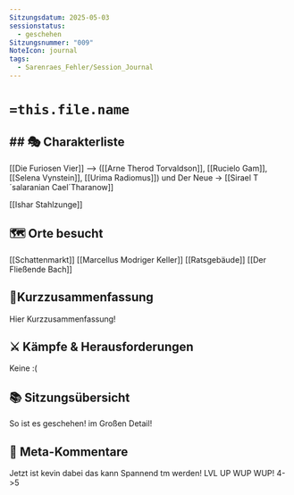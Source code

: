 ```yaml
---
Sitzungsdatum: 2025-05-03
sessionstatus:
  - geschehen
Sitzungsnummer: "009"
NoteIcon: journal
tags:
  - Sarenraes_Fehler/Session_Journal
---
```

# `=this.file.name`
## ## 🎭 Charakterliste 
[[Die Furiosen Vier]] -->
([[Arne Therod Torvaldson]], [[Rucielo Gam]], [[Selena Vynstein]], [[Urima Radiomus]])
und Der Neue -> [[Sirael T´salaranian Cael´Tharanow]]

[[Ishar Stahlzunge]]

## 🗺️ Orte besucht
[[Schattenmarkt]]
	[[Marcellus Modriger Keller]]
[[Ratsgebäude]]
[[Der Fließende Bach]]

## 📜Kurzzusammenfassung
Hier Kurzzusammenfassung!

## ⚔️ Kämpfe & Herausforderungen
Keine :(

## 📚 Sitzungsübersicht
So ist es geschehen! im Großen Detail!

## 🎲 Meta-Kommentare
Jetzt ist kevin dabei das kann Spannend tm werden!
LVL UP WUP WUP! 4->5